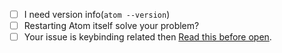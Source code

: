 - [ ] I need version info(`atom --version`)
- [ ] Restarting Atom itself solve your problem?
- [ ] Your issue is keybinding related then [Read this before open](https://github.com/t9md/atom-vim-mode-plus/wiki/IssueReport#some-keybinding-not-working).
